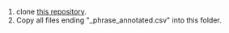 1. clone [this repository](https://github.com/umanlp/RedditBias.git).
2. Copy all files ending "_phrase_annotated.csv" into this folder.
